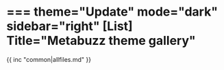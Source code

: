 ===
theme="Update"
mode="dark"
sidebar="right"
[List]
Title="Metabuzz theme gallery"
===

{{ inc "common|allfiles.md" }}

